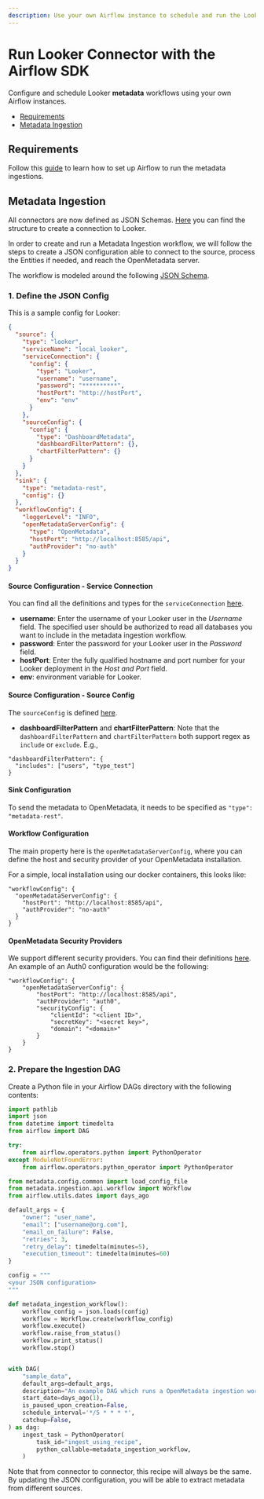 ```yaml
---
description: Use your own Airflow instance to schedule and run the Looker Connector.
---
```


# Run Looker Connector with the Airflow SDK

Configure and schedule Looker **metadata** workflows using your own Airflow instances.

* [Requirements](run-metabase-connector-with-the-airflow-sdk.md#requirements)
* [Metadata Ingestion](run-metabase-connector-with-the-airflow-sdk.md#metadata-ingestion)

## Requirements

Follow this [guide](../../../docs/integrations/airflow/) to learn how to set up Airflow to run the metadata ingestions.

## Metadata Ingestion

All connectors are now defined as JSON Schemas. [Here](https://github.com/open-metadata/OpenMetadata/blob/main/catalog-rest-service/src/main/resources/json/schema/entity/services/connections/dashboard/lookerConnection.json) you can find the structure to create a connection to Looker.

In order to create and run a Metadata Ingestion workflow, we will follow the steps to create a JSON configuration able to connect to the source, process the Entities if needed, and reach the OpenMetadata server.

The workflow is modeled around the following [JSON Schema](https://github.com/open-metadata/OpenMetadata/blob/main/catalog-rest-service/src/main/resources/json/schema/metadataIngestion/workflow.json).

### 1. Define the JSON Config

This is a sample config for Looker:

```json
{
  "source": {
    "type": "looker",
    "serviceName": "local_looker",
    "serviceConnection": {
      "config": {
        "type": "Looker",
        "username": "username",
        "password": "**********",
        "hostPort": "http://hostPort",
        "env": "env"
      }
    },
    "sourceConfig": {
      "config": {
        "type": "DashboardMetadata",
        "dashboardFilterPattern": {},
        "chartFilterPattern": {}
      }
    }
  },
  "sink": {
    "type": "metadata-rest",
    "config": {}
  },
  "workflowConfig": {
    "loggerLevel": "INFO",
    "openMetadataServerConfig": {
      "type": "OpenMetadata",
      "hostPort": "http://localhost:8585/api",
      "authProvider": "no-auth"
    }
  }
}
```

#### Source Configuration - Service Connection

You can find all the definitions and types for the `serviceConnection` [here](https://github.com/open-metadata/OpenMetadata/blob/main/catalog-rest-service/src/main/resources/json/schema/entity/services/connections/dashboard/metabaseConnection.json).

* **username**: Enter the username of your Looker user in the _Username_ field. The specified user should be authorized to read all databases you want to include in the metadata ingestion workflow.
* **password**: Enter the password for your Looker user in the _Password_ field.
* **hostPort**: Enter the fully qualified hostname and port number for your Looker deployment in the _Host and Port_ field.
* **env**: environment variable for Looker.

#### Source Configuration - Source Config

The `sourceConfig` is defined [here](https://github.com/open-metadata/OpenMetadata/blob/main/catalog-rest-service/src/main/resources/json/schema/metadataIngestion/dashboardServiceMetadataPipeline.json).

* **dashboardFilterPattern** and **chartFilterPattern**: Note that the `dashboardFilterPattern` and `chartFilterPattern` both support regex as `include` or `exclude`. E.g.,

```
"dashboardFilterPattern": {
  "includes": ["users", "type_test"]
}
```

#### Sink Configuration

To send the metadata to OpenMetadata, it needs to be specified as `"type": "metadata-rest"`.

#### Workflow Configuration

The main property here is the `openMetadataServerConfig`, where you can define the host and security provider of your OpenMetadata installation.

For a simple, local installation using our docker containers, this looks like:

```
"workflowConfig": {
  "openMetadataServerConfig": {
    "hostPort": "http://localhost:8585/api",
    "authProvider": "no-auth"
  }
}
```

#### OpenMetadata Security Providers

We support different security providers. You can find their definitions [here](https://github.com/open-metadata/OpenMetadata/tree/main/catalog-rest-service/src/main/resources/json/schema/security/client). An example of an Auth0 configuration would be the following:

```
"workflowConfig": {
    "openMetadataServerConfig": {
        "hostPort": "http://localhost:8585/api",
        "authProvider": "auth0",
        "securityConfig": {
            "clientId": "<client ID>",
            "secretKey": "<secret key>",
            "domain": "<domain>"
        }
    }
}
```

### 2. Prepare the Ingestion DAG

Create a Python file in your Airflow DAGs directory with the following contents:

```python
import pathlib
import json
from datetime import timedelta
from airflow import DAG

try:
    from airflow.operators.python import PythonOperator
except ModuleNotFoundError:
    from airflow.operators.python_operator import PythonOperator

from metadata.config.common import load_config_file
from metadata.ingestion.api.workflow import Workflow
from airflow.utils.dates import days_ago

default_args = {
    "owner": "user_name",
    "email": ["username@org.com"],
    "email_on_failure": False,
    "retries": 3,
    "retry_delay": timedelta(minutes=5),
    "execution_timeout": timedelta(minutes=60)
}

config = """
<your JSON configuration>
"""

def metadata_ingestion_workflow():
    workflow_config = json.loads(config)
    workflow = Workflow.create(workflow_config)
    workflow.execute()
    workflow.raise_from_status()
    workflow.print_status()
    workflow.stop()


with DAG(
    "sample_data",
    default_args=default_args,
    description="An example DAG which runs a OpenMetadata ingestion workflow",
    start_date=days_ago(1),
    is_paused_upon_creation=False,
    schedule_interval='*/5 * * * *', 
    catchup=False,
) as dag:
    ingest_task = PythonOperator(
        task_id="ingest_using_recipe",
        python_callable=metadata_ingestion_workflow,
    )
```

Note that from connector to connector, this recipe will always be the same. By updating the JSON configuration, you will be able to extract metadata from different sources.
